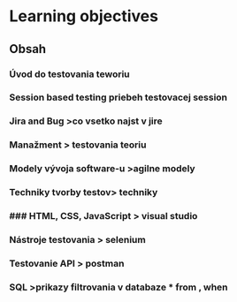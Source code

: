 # Learning objectives

## Obsah

### Úvod do testovania teworiu
### Session based testing priebeh testovacej session
### Jira and Bug >co vsetko najst v jire
### Manažment > testovania teoriu 
### Modely vývoja software-u >agilne modely
### Techniky tvorby testov> techniky
### ### HTML, CSS, JavaScript > visual studio
### Nástroje testovania > selenium
### Testovanie API > postman
### SQL >prikazy filtrovania v databaze * from , when
